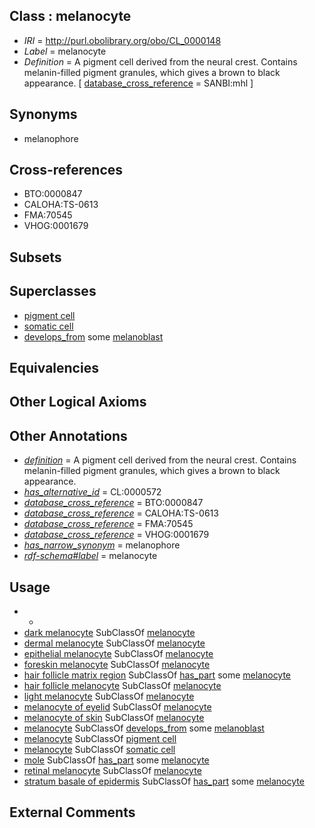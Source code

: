 
## Class : melanocyte

 * *IRI* = http://purl.obolibrary.org/obo/CL_0000148
 * *Label* = melanocyte
 * *Definition* = A pigment cell derived from the neural crest. Contains melanin-filled pigment granules, which gives a brown to black appearance. [ [database_cross_reference](../../ef/oboInOwl#hasDbXref.md) = SANBI:mhl ]

## Synonyms

 * melanophore

## Cross-references

 * BTO:0000847
 * CALOHA:TS-0613
 * FMA:70545
 * VHOG:0001679

## Subsets


## Superclasses

 * [pigment cell](../../CL/47/CL_0000147.md)
 * [somatic cell](../../CL/71/CL_0002371.md)
 * [develops_from](../../RO/02/RO_0002202.md) some [melanoblast](../../CL/41/CL_0000541.md)

## Equivalencies


## Other Logical Axioms


## Other Annotations

 * *[definition](../../IAO/15/IAO_0000115.md)* = A pigment cell derived from the neural crest. Contains melanin-filled pigment granules, which gives a brown to black appearance.
 * *[has_alternative_id](../../Id/oboInOwl#hasAlternativeId.md)* = CL:0000572
 * *[database_cross_reference](../../ef/oboInOwl#hasDbXref.md)* = BTO:0000847
 * *[database_cross_reference](../../ef/oboInOwl#hasDbXref.md)* = CALOHA:TS-0613
 * *[database_cross_reference](../../ef/oboInOwl#hasDbXref.md)* = FMA:70545
 * *[database_cross_reference](../../ef/oboInOwl#hasDbXref.md)* = VHOG:0001679
 * *[has_narrow_synonym](../../ym/oboInOwl#hasNarrowSynonym.md)* = melanophore
 * *[rdf-schema#label](../../el/rdf-schema#label.md)* = melanocyte

## Usage

 * -
 * [dark melanocyte](../../CL/66/CL_0002566.md) SubClassOf [melanocyte](../../CL/48/CL_0000148.md)
 * [dermal melanocyte](../../CL/82/CL_0002482.md) SubClassOf [melanocyte](../../CL/48/CL_0000148.md)
 * [epithelial melanocyte](../../CL/84/CL_0002484.md) SubClassOf [melanocyte](../../CL/48/CL_0000148.md)
 * [foreskin melanocyte](../../CL/45/CL_2000045.md) SubClassOf [melanocyte](../../CL/48/CL_0000148.md)
 * [hair follicle matrix region](../../UBERON/04/UBERON_0006004.md) SubClassOf [has_part](../../BFO/51/BFO_0000051.md) some [melanocyte](../../CL/48/CL_0000148.md)
 * [hair follicle melanocyte](../../CL/83/CL_0002483.md) SubClassOf [melanocyte](../../CL/48/CL_0000148.md)
 * [light melanocyte](../../CL/67/CL_0002567.md) SubClassOf [melanocyte](../../CL/48/CL_0000148.md)
 * [melanocyte of eyelid](../../CL/91/CL_1000391.md) SubClassOf [melanocyte](../../CL/48/CL_0000148.md)
 * [melanocyte of skin](../../CL/58/CL_1000458.md) SubClassOf [melanocyte](../../CL/48/CL_0000148.md)
 * [melanocyte](../../CL/48/CL_0000148.md) SubClassOf [develops_from](../../RO/02/RO_0002202.md) some [melanoblast](../../CL/41/CL_0000541.md)
 * [melanocyte](../../CL/48/CL_0000148.md) SubClassOf [pigment cell](../../CL/47/CL_0000147.md)
 * [melanocyte](../../CL/48/CL_0000148.md) SubClassOf [somatic cell](../../CL/71/CL_0002371.md)
 * [mole](../../UBERON/10/UBERON_1000010.md) SubClassOf [has_part](../../BFO/51/BFO_0000051.md) some [melanocyte](../../CL/48/CL_0000148.md)
 * [retinal melanocyte](../../CL/85/CL_0002485.md) SubClassOf [melanocyte](../../CL/48/CL_0000148.md)
 * [stratum basale of epidermis](../../UBERON/25/UBERON_0002025.md) SubClassOf [has_part](../../BFO/51/BFO_0000051.md) some [melanocyte](../../CL/48/CL_0000148.md)

## External Comments

